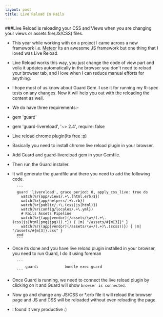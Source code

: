 ```yaml
---
layout: post
title: Live Reload in Rails
---
```

###Live Reload is reloading your CSS and Views when you are changing your views or assets file(JS/CSS) files. 

* This year while working with on a project I came acroos a new framework i.e. [Meteor](https://www.meteor.com/) Its an awesome JS framework but one thing that I loved was Live Reload. 

* Live Reload works this way, you just change the code of view part and voila it updates automatically in the browser you don't need to reload your browser tab, and I love when I can reduce manual efforts for anything.

* I hope most of us know about Guard Gem. I use it for running my R-spec tests on any changes. Now it will help you out with the reloading the content as well.

* We do have three requirements:-

* gem 'guard'
* gem 'guard-livereload', '~> 2.4', require: false
* Live reload chrome plugin(Its free :p)

* Basically you need to install chrome live reload plugin in your browser.

* Add Guard and guard-livereload gem in your Gemfile.

* Then run the Guard installer.

* It will generate the guardfile and there you need to add the following code.

        ```
        guard 'livereload', grace_period: 0, apply_css_live: true do
          watch(%r{app/views/.+\.(html.erb)$})
          watch(%r{app/helpers/.+\.rb})
          watch(%r{public/.+\.(css|js|html)})
          watch(%r{config/locales/.+\.yml})
          # Rails Assets Pipeline
          watch(%r{(app|vendor)(/assets/\w+/(.+\.(css|js|html|png|jpg))).*}) { |m| "/assets/#{m[3]}" }
          watch(%r{(app|vendor)(/assets/\w+/(.+)\.(scss))}) { |m| "/assets/#{m[3]}.css" }
        end
        ```

* Once its done and you have live reload plugin installed in your browser, you need to run Guard, I do it using foreman

        ```
            guard:            bundle exec guard
        ```

* Once Guard is running, we need to connect the live reload plugin by clicking on it and Guard will show `browser is connected`.

* Now go and change any JS/CSS or *.erb file it will reload the browser page and JS and CSS will be reloaded without even reloading the page.

* I found it very productive :)

